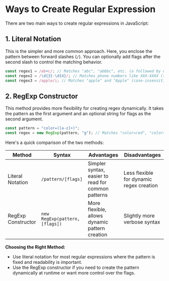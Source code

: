 # Ways to Create Regular Expression

There are two main ways to create regular expressions in JavaScript:

## 1. **Literal Notation**

This is the simpler and more common approach. Here, you enclose the pattern between forward slashes (`/`). You can optionally add flags after the second slash to control the matching behavior.

```javascript
const regex1 = /ab+c/; // Matches "abc", "abbbc", etc. (a followed by one or more b's followed by c)
const regex2 = /\d{3}-\d{4}/; // Matches phone numbers like XXX-XXXX (three digits followed by a hyphen and four digits)
const regex3 = /apple/i; // Matches "apple" and "Apple" (case-insensitive)
```

## 2. **RegExp Constructor**

This method provides more flexibility for creating regex dynamically. It takes the pattern as the first argument and an optional string for flags as the second argument.

```javascript
const pattern = "color=([a-z]+)";
const regex = new RegExp(pattern, "g"); // Matches "color=red", "color=blue", etc. (g flag for global search)
```

Here's a quick comparison of the two methods:

| Method             | Syntax                         | Advantages                                         | Disadvantages                            |
| ------------------ | ------------------------------ | -------------------------------------------------- | ---------------------------------------- |
| Literal Notation   | `/pattern/[flags]`             | Simpler syntax, easier to read for common patterns | Less flexible for dynamic regex creation |
| RegExp Constructor | `new RegExp(pattern, [flags])` | More flexible, allows dynamic pattern creation     | Slightly more verbose syntax             |

**Choosing the Right Method:**

- Use literal notation for most regular expressions where the pattern is fixed and readability is important.
- Use the RegExp constructor if you need to create the pattern dynamically at runtime or want more control over the flags.
